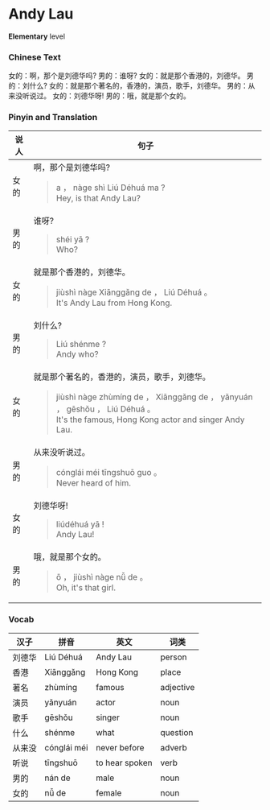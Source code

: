 # Andy Lau
**Elementary** level
### Chinese Text
女的：啊，那个是刘德华吗?
男的：谁呀?
女的：就是那个香港的，刘德华。
男的：刘什么?
女的：就是那个著名的，香港的，演员，歌手，刘德华。
男的：从来没听说过。
女的：刘德华呀!
男的：哦，就是那个女的。

### Pinyin and Translation
|说人|句子|
|----|----|
|女的|啊，那个是刘德华吗?<blockquote>a ， nàge shì Liú Déhuá ma ?<br />Hey, is that Andy Lau?</blockquote>|
|男的|谁呀?<blockquote>shéi yā ?<br />Who?</blockquote>|
|女的|就是那个香港的，刘德华。<blockquote>jiùshì nàge Xiānggǎng de ， Liú Déhuá 。<br />It's Andy Lau from Hong Kong.</blockquote>|
|男的|刘什么?<blockquote>Liú shénme ?<br />Andy who?</blockquote>|
|女的|就是那个著名的，香港的，演员，歌手，刘德华。<blockquote>jiùshì nàge zhùmíng de ， Xiānggǎng de ， yǎnyuán ， gēshǒu ， Liú Déhuá 。<br />It's the famous, Hong Kong actor and singer Andy Lau.</blockquote>|
|男的|从来没听说过。<blockquote>cónglái méi tīngshuō guo 。<br />Never heard of him.</blockquote>|
|女的|刘德华呀!<blockquote>liúdéhuá yā !<br />Andy Lau!</blockquote>|
|男的|哦，就是那个女的。<blockquote>ō ， jiùshì nàge nǚ de 。<br />Oh, it's that girl.</blockquote>|
### Vocab
|汉子|拼音|英文|词类|
|----|----|----|----|
|刘德华|Liú Déhuá|Andy Lau|person|
|香港|Xiānggǎng|Hong Kong|place|
|著名|zhùmíng|famous|adjective|
|演员|yǎnyuán|actor|noun|
|歌手|gēshǒu|singer|noun|
|什么|shénme|what|question|
|从来没|cónglái méi|never before|adverb|
|听说|tīngshuō|to hear spoken|verb|
|男的|nán de|male|noun|
|女的|nǚ de|female|noun|